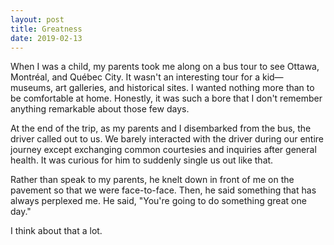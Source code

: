 ```yaml
---
layout: post
title: Greatness
date: 2019-02-13
---
```


When I was a child, my parents took me along on a bus tour to see Ottawa, Montréal, and Québec City. It wasn't an interesting tour for a kid—museums, art galleries, and historical sites. I wanted nothing more than to be comfortable at home. Honestly, it was such a bore that I don't remember anything remarkable about those few days.

At the end of the trip, as my parents and I disembarked from the bus, the driver called out to us. We barely interacted with the driver during our entire journey except exchanging common courtesies and inquiries after general health. It was curious for him to suddenly single us out like that.

Rather than speak to my parents, he knelt down in front of me on the pavement so that we were face-to-face. Then, he said something that has always perplexed me. He said, "You're going to do something great one day."

I think about that a lot.
